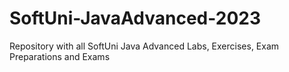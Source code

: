 # SoftUni-JavaAdvanced-2023
Repository with all SoftUni Java Advanced Labs, Exercises, Exam Preparations and Exams
